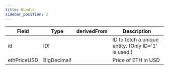 ```yaml
---
title: Bundle
sidebar_position: 2
---
```


|Field|Type|derivedFrom|Description|
|-|-|-|-|
|id | ID! |  | ID to fetch a unique entity. (Only ID='1' is used.) | 
|ethPriceUSD | BigDecimal! |  | Price of ETH in USD  | 
